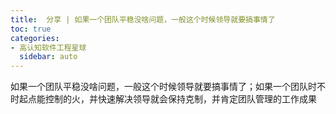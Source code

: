 ```yaml
---
title:  分享 | 如果一个团队平稳没啥问题，一般这个时候领导就要搞事情了
toc: true
categories:
- 高认知软件工程星球
  sidebar: auto
---
```


如果一个团队平稳没啥问题，一般这个时候领导就要搞事情了；如果一个团队时不时起点能控制的火，并快速解决领导就会保持克制，并肯定团队管理的工作成果
